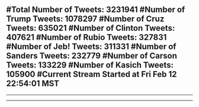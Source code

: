 #Total Number of Tweets: 3231941 
#Number of Trump Tweets: 1078297
#Number of Cruz Tweets: 635021
#Number of Clinton Tweets: 407621
#Number of Rubio Tweets: 327831
#Number of Jeb! Tweets: 311331
#Number of Sanders Tweets: 232779
#Number of Carson Tweets: 133229
#Number of Kasich Tweets: 105900
#Current Stream Started at Fri Feb 12 22:54:01 MST
---
---
---
